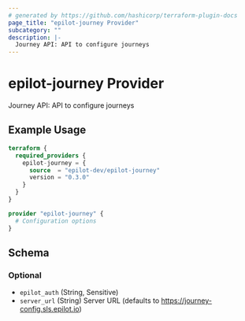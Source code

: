 ```yaml
---
# generated by https://github.com/hashicorp/terraform-plugin-docs
page_title: "epilot-journey Provider"
subcategory: ""
description: |-
  Journey API: API to configure journeys
---
```


# epilot-journey Provider

Journey API: API to configure journeys

## Example Usage

```terraform
terraform {
  required_providers {
    epilot-journey = {
      source  = "epilot-dev/epilot-journey"
      version = "0.3.0"
    }
  }
}

provider "epilot-journey" {
  # Configuration options
}
```

<!-- schema generated by tfplugindocs -->
## Schema

### Optional

- `epilot_auth` (String, Sensitive)
- `server_url` (String) Server URL (defaults to https://journey-config.sls.epilot.io)
